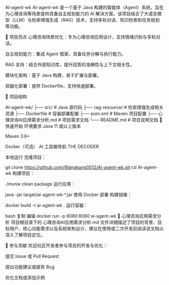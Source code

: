 AI-agent-wk
AI-agent-wk 是一个基于 Java 构建的智能体（Agent）系统，旨在为心理咨询等场景提供具备自主规划能力的 AI 解决方案。该项目结合了大语言模型（LLM）与检索增强生成（RAG）技术，支持多轮对话、知识检索和任务规划等功能。


🧠 项目亮点
心理咨询场景优化：专为心理咨询应用设计，支持情绪识别与多轮对话。

自主规划能力：集成 Agent 框架，具备任务分解与执行能力。

RAG 支持：结合外部知识库，提升回答的准确性与上下文相关性。

模块化架构：基于 Java 构建，易于扩展与部署。

容器化部署：提供 Dockerfile，支持快速部署。


📁 项目结构


AI-agent-wk/
├── src/                  # Java 源代码
├── rag-resource/         # 检索增强生成相关资源
├── Dockerfile            # 容器部署配置
├── pom.xml               # Maven 项目配置
├── 心理咨询AI应用需求分析.md  # 项目需求文档
└── README.md             # 项目说明文档
🚀 快速开始
环境要求
Java 11 或以上版本

Maven 3.6+

Docker（可选）
AI 工具箱导航
THE DECODER

本地运行
克隆项目：


git clone https://github.com/Wangkang0512/AI-agent-wk.git
cd AI-agent-wk
构建项目：


./mvnw clean package
运行应用：


java -jar target/ai-agent-wk-*.jar
使用 Docker 部署
构建镜像：


docker build -t ai-agent-wk .
运行容器：

bash
复制
编辑
docker run -p 8080:8080 ai-agent-wk
📄 心理咨询应用需求分析
项目根目录下的 心理咨询AI应用需求分析.md 文件详细描述了项目的背景、目标用户、核心功能需求以及系统架构设计，建议在使用或二次开发前阅读该文档以深入了解项目定位。

🤝 参与贡献
欢迎社区开发者参与项目的开发与优化：

提交 Issue 或 Pull Request

提出功能建议或报告 Bug

优化文档或添加示例


